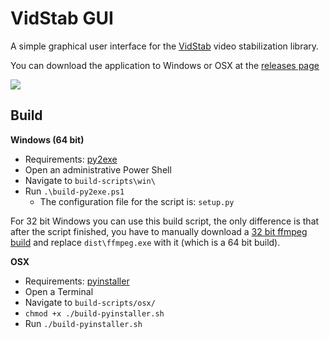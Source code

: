 # VidStab GUI

A simple graphical user interface for the [VidStab](https://github.com/georgmartius/vid.stab) video stabilization library.

You can download the application to Windows or OSX at the [releases page](https://github.com/hlorand/vidstabgui/releases)

![](https://raw.githubusercontent.com/hlorand/vidstabgui/assets/screenshot.gif)

## Build

**Windows (64 bit)**

- Requirements: [py2exe](https://pypi.org/project/py2exe/)
- Open an administrative Power Shell
- Navigate to `build-scripts\win\`
- Run `.\build-py2exe.ps1`
	- The configuration file for the script is: `setup.py`

For 32 bit Windows you can use this build script, the only difference is that after the script finished, you have to manually download a [32 bit ffmpeg build](https://github.com/advancedfx/ffmpeg.zeranoe.com-builds-mirror/releases/tag/20200915) and replace `dist\ffmpeg.exe` with it (which is a 64 bit build).

**OSX**

- Requirements: [pyinstaller](https://pypi.org/project/pyinstaller/)
- Open a Terminal
- Navigate to `build-scripts/osx/`
- `chmod +x ./build-pyinstaller.sh`
- Run `./build-pyinstaller.sh`
